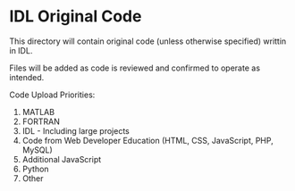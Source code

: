 # IDL Original Code

This directory will contain original code (unless otherwise specified) writtin in IDL.

Files will be added as code is reviewed and confirmed to operate as intended.

Code Upload Priorities:

1.  MATLAB
2.  FORTRAN
3.  IDL - Including large projects
4.  Code from Web Developer Education (HTML, CSS, JavaScript, PHP, MySQL)
5.  Additional JavaScript
6.  Python
7.  Other
